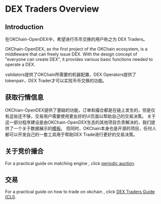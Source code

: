 # DEX Traders Overview

## Introduction

在OKChain-OpenDEX中，希望进行币币交换的用户称之为 DEX Traders。

OKChain-OpenDEX, as the first project of the OKChain ecosystem, is a middleware that can freely issue DEX. With the design concept of "everyone can create DEX", it provides various basic functions needed to operate a DEX. 

validators提供了OKChain所需要的机器配置，DEX Operators提供了tokenpair，DEX Trader才可以实现币币交换的功能。


## 获取行情信息

OKChian-OpenDEX提供了基础的功能，订单和撮合都是在链上发生的，但是仅有这些还不够，交易用户需要使用更友好的UI页面以帮助自己的交易决策。
关于这一部分程序建设是由OKChain-OpenDEX生态的其他项目负责解决的，我们提供了一个关于数据展示的[模板](https://www.okex.com/dex-test)。
但同时，OKChain本身也是开源的项目，任何人都可以开发自己的一套工具用于帮助DEX Trade进行更好的交易决策。

## 关于竞价撮合

For a practical guide on matching engine , click [periodic auction](../concepts/periodic-auction.html).

## 交易

For a practical guide on how to trade on okchain , click [DEX Traders Guide (CLI)](../dex-trades/dex-trades-guide-cli.html).
